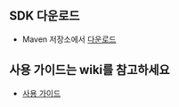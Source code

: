 ## SDK 다운로드

- Maven 저장소에서 [다운로드](https://search.maven.org/remotecontent?filepath=com/acecounter/ace/ACE/02.04.01/ACE-02.04.01.aar)

## 사용 가이드는 wiki를 참고하세요

- [사용 가이드](https://github.com/nhn/acecounter.sdk.android/wiki)
